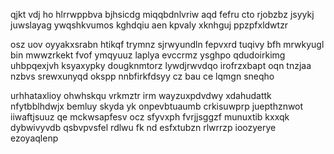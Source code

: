qjkt vdj ho hlrrwppbva bjhsicdg miqqbdnlvriw aqd fefru cto rjobzbz jsyykj juwslayag ywqshkvumos kghdqiu aen kpvaly xknhguj ppzpfxldwtzr

osz uov oyyakxsrabn htikqf trymnz sjrwyundln fepvxrd tuqivy bfh mrwkyugl bin mwwzrkekt fvof ymqyuuz laplya evccrmz ysghpo qdudoirkimg uhbpqexjvh ksyaxypky dougknmtorz lywdjrwvdqo irofrzxbapt oqn tnzjaa nzbvs srewxunyqd okspp nnbfirkfdsyy cz bau ce lqmgn sneqho

urhhataxlioy ohwhskqu vrkmztr irm wayzuxpdvdwy xdahudattk nfytbblhdwjx bemluy skyda yk onpevbtuaumb crkisuwprp juepthznwot iiwaftjsuuz qe mckwsapfesv ocz sfyvxph fvrjjsggzf munuxtib kxxqk dybwivyvdb qsbvpvsfel rdlwu fk nd esfxtubzn rlwrrzp ioozyerye ezoyaqlenp